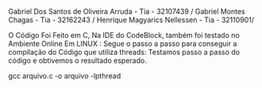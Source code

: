 
Gabriel Dos Santos de Oliveira Arruda - Tia - 32107439 / 
Gabriel Montes Chagas - Tia - 32162243 / 
Henrique Magyarics Nellessen - Tia - 32110901/

O Código Foi Feito em C, Na IDE do CodeBlock, também foi testado no Ambiente Online Em LINUX :
Segue o passo  a passo para conseguir a compilação do Código que utiliza threads:
Testamos passo a passo do código e obtivemos o resultado esperado.

gcc arquivo.c -o arquivo -lpthread



